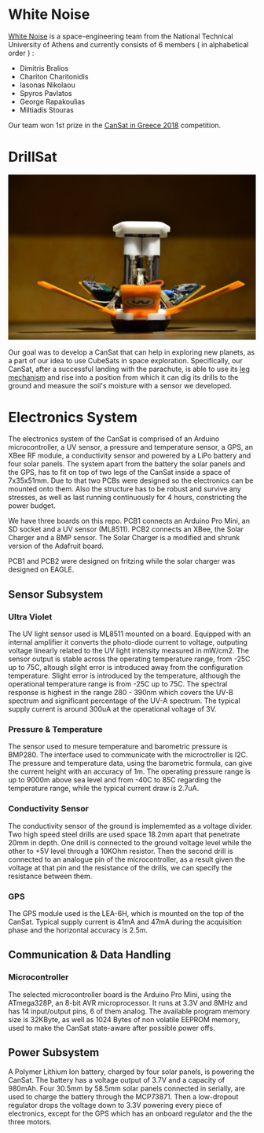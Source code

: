 # White Noise

[White Noise](fb.com/WhiteNoiseGRE) is a space-engineering team from the National Technical University of Athens and currently consists of 6 members ( in alphabetical order ) :

* Dimitris Bralios 
* Chariton Charitonidis
* Iasonas Nikolaou
* Spyros Pavlatos
* George Rapakoulias
* Miltiadis Stouras

Our team won 1st prize in the [CanSat in Greece 2018](cansat.gr) competition.

# DrillSat

![DrillSat](DrillSat.jpg?raw=true "DrillSat")

Our goal was to develop a CanSat that can help in exploring new planets, as a part of our idea to use CubeSats in space exploration. Specifically, our CanSat, after a successful landing with the parachute, is able to use its [leg mechanism](https://www.youtube.com/watch?v=kTSUgSXn8OM) and rise into a position from which it can dig its drills to the ground and measure the soil's moisture with a sensor we developed.

# Electronics System 

The electronics system of the CanSat is comprised of an Arduino microcontroller, a UV sensor, a pressure and temperature sensor, a GPS, an XBee RF module, a conductivity sensor  and powered by a LiPo battery and four solar panels. The system apart from the battery the solar panels and the GPS, has to fit on top of two legs of the CanSat inside a space of 7x35x51mm. Due to that two PCBs were designed so the electronics can be mounted onto them. Also the structure has to be robust and survive any stresses, as well as last running continuously for 4 hours, constricting the power budget.

We have three boards on this repo. PCB1 connects an Arduino Pro Mini, an SD socket and a UV sensor (ML8511). PCB2 connects an XBee, the Solar Charger and a BMP sensor. The Solar Charger is a modified and shrunk version of the Adafruit board. 

PCB1 and PCB2 were designed on fritzing while the solar charger was designed on EAGLE.

## Sensor Subsystem

### Ultra Violet
The UV light sensor used is ML8511 mounted on a board. Equipped with an internal amplifier it converts the photo-diode current to voltage, outputing voltage linearly related to the UV light intensity measured in mW/cm2. The sensor output is stable across the operating temperature range, from -25C up to 75C, altough silght error is introduced away from the configuration temperature. Slight error is introduced by the temperature, although the operational temperature range is from -25C up to 75C. The spectral response is highest in the range 280 - 390nm which covers the UV-B spectrum and significant percentage of the UV-A spectrum. The typical supply current is around 300uA at the operational voltage of 3V.

### Pressure & Temperature
The sensor used to mesure temperature and barometric pressure is BMP280. The interface used to communicate with the microctroller is I2C. The pressure and temperature data, using the barometric formula, can give the current height with an accuracy of 1m. The operating pressure range is up to 9000m above sea level and from -40C to 85C regarding the temperature range, while the typical current draw is 2.7uA. 

### Conductivity Sensor

The conductivity sensor of the ground is implememted as a voltage divider. Two high speed steel drills are used space 18.2mm apart that penetrate 20mm in depth. One drill is connected to the ground voltage level while the other to +5V level through a 10KOhm resistor. Then the second drill is connected to an analogue pin of the microcontroller, as a result given the voltage at that pin and the resistance of the drills, we can specify the resistance between them.

### GPS

The GPS module used is the LEA-6H, which is mounted on the top of the CanSat. Typical supply current is 41mA and 47mA during the acquisition phase and the horizontal accuracy is 2.5m.

## Communication & Data Handling

### Microcontroller

The selected microcontroller board is the Arduino Pro Mini, using the ATmega328P, an 8-bit AVR microprocessor. It runs at 3.3V and 8MHz and has 14 input/output pins, 6 of them analog. The available program memory size is 32KByte, as well as 1024 Bytes of non volatile EEPROM memory, used to make the CanSat state-aware after possible power offs.

## Power Subsystem

A Polymer Lithium Ion battery, charged by four solar panels, is powering the CanSat. The battery has a voltage output of 3.7V and a capacity of 980mAh. Four 30.5mm by 58.5mm solar panels connected in serially, are used to charge the battery through the MCP73871. Then a low-dropout regulator drops the voltage down to 3.3V powering every piece of electronics, except for the GPS which has an onboard regulator and the the three motors.
